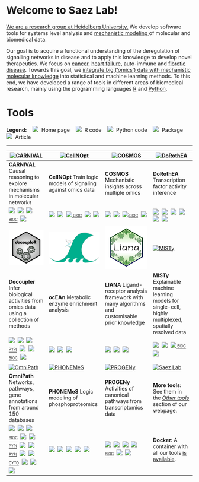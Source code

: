 # Welcome to Saez Lab!

[We are a research group at Heidelberg University.](https://www.saezlab.org)
We develop software tools for systems level analysis and [mechanistic modeling
](https://saezlab.org/project/deriving-mechanistic-signatures-from-omics-data/)
of molecular and biomedical data.

Our goal is to acquire a functional understanding of the deregulation of
signalling networks in disease and to apply this knowledge to develop novel
therapeutics. We focus on [cancer](
http://saezlab.org/project/multiscale-pharmacogenomic-analysis-in-cancer),
[heart failure](
https://saezlab.org/project/comorbidities-in-heart-failure-a-network-approach/),
auto-immune and [fibrotic disease](
https://saezlab.org/project/unveiling-the-molecular-mechanisms-driving-kidney-and-liver-fibrosis/).
Towards this goal, we [integrate big (‘omics’) data with mechanistic molecular
knowledge](
https://saezlab.org/project/deriving-mechanistic-signatures-from-omics-data/)
into statistical and machine learning methods. To this end, we have developed a
range of tools in different areas of biomedical research, mainly using the
programming languages [R](
https://github.com/orgs/saezlab/repositories?language=r&type=all) and [Python](
https://github.com/orgs/saezlab/repositories?language=python&type=all).

# Tools

**Legend:**&nbsp;&nbsp;&nbsp;
<img src="https://raw.githubusercontent.com/saezlab/.github/main/profile/icons/home.svg" height="16">
&nbsp;Home page&nbsp;&nbsp;&nbsp;
<img src="https://raw.githubusercontent.com/saezlab/.github/main/profile/icons/r.svg" height="16">
&nbsp;R code&nbsp;&nbsp;&nbsp;
<img src="https://raw.githubusercontent.com/saezlab/.github/main/profile/icons/python.svg" height="16">
&nbsp;Python code&nbsp;&nbsp;&nbsp;
<img src="https://raw.githubusercontent.com/saezlab/.github/main/profile/icons/package.svg" height="16">
&nbsp;Package&nbsp;&nbsp;&nbsp;
<img src="https://raw.githubusercontent.com/saezlab/.github/main/profile/icons/article.svg" height="16">
&nbsp;Article

***


| [<img alt="CARNIVAL" src="https://raw.githubusercontent.com/saezlab/.github/main/profile/logos/carnival.png" width="200"/>](https://saezlab.github.io/CARNIVAL) | [<img alt="CellNOpt" src="https://raw.githubusercontent.com/saezlab/.github/main/profile/logos/cellnopt.png" width="200"/>](https://saezlab.github.io/CellNOptR/) | [<img alt="COSMOS" src="https://raw.githubusercontent.com/saezlab/.github/main/profile/logos/cosmos.png" width="200"/>](https://saezlab.github.io/cosmosR/) | [<img alt="DoRothEA" src="https://raw.githubusercontent.com/saezlab/.github/main/profile/logos/dorothea.png" width="200"/>](https://saezlab.github.io/DoRothEA) |
| --- | --- | --- | --- |
| **CARNIVAL** Causal reasoning to explore mechanisms in molecular networks | **CellNOpt** Train logic models of signaling against omics data | **COSMOS** Mechanistic insights across multiple omics | **DoRothEA** Transcription factor activity inference |
| [<img src="https://raw.githubusercontent.com/saezlab/.github/main/profile/icons/home.svg" height="16">](https://saezlab.github.io/CARNIVAL)&nbsp;&nbsp;[<img src="https://raw.githubusercontent.com/saezlab/.github/main/profile/icons/r.svg" height="16">](https://github.com/saezlab/CARNIVAL)&nbsp;&nbsp;[<img src="https://raw.githubusercontent.com/saezlab/.github/main/profile/icons/package.svg" height="16"><sub><sup> BIOC</sup></sub>](https://bioconductor.org/packages/release/bioc/html/CARNIVAL.html)&nbsp;&nbsp;[<img src="https://raw.githubusercontent.com/saezlab/.github/main/profile/icons/article.svg" height="16">](https://europepmc.org/abstract/MED/31728204) | [<img src="https://raw.githubusercontent.com/saezlab/.github/main/profile/icons/home.svg" height="16">](https://saezlab.github.io/CellNOptR/)&nbsp;&nbsp;[<img src="https://raw.githubusercontent.com/saezlab/.github/main/profile/icons/r.svg" height="16">](https://github.com/saezlab/cellnopt)&nbsp;&nbsp;[<img src="https://raw.githubusercontent.com/saezlab/.github/main/profile/icons/package.svg" height="16"><sub><sup> BIOC</sup></sub>](https://bioconductor.org/packages/release/bioc/html/CellNOptR.html)&nbsp;&nbsp;[<img src="https://raw.githubusercontent.com/saezlab/.github/main/profile/icons/python.svg" height="16">](https://github.com/cellnopt/cellnopt)&nbsp;&nbsp;[<img src="https://raw.githubusercontent.com/saezlab/.github/main/profile/icons/article.svg" height="16">](https://academic.oup.com/bioinformatics/advance-article/doi/10.1093/bioinformatics/btaa561/5855133) | [<img src="https://raw.githubusercontent.com/saezlab/.github/main/profile/icons/home.svg" height="16">](https://saezlab.github.io/cosmosR/)&nbsp;&nbsp;[<img src="https://raw.githubusercontent.com/saezlab/.github/main/profile/icons/r.svg" height="16">](https://github.com/saezlab/COSMOS/)&nbsp;&nbsp;[<img src="https://raw.githubusercontent.com/saezlab/.github/main/profile/icons/package.svg" height="16"><sub><sup> BIOC</sup></sub>](https://bioconductor.org/packages/release/bioc/html/cosmosR.html)&nbsp;&nbsp;[<img src="https://raw.githubusercontent.com/saezlab/.github/main/profile/icons/article.svg" height="16">](https://europepmc.org/abstract/MED/33502086) | [<img src="https://raw.githubusercontent.com/saezlab/.github/main/profile/icons/home.svg" height="16">](https://saezlab.github.io/DoRothEA)&nbsp;&nbsp;[<img src="https://raw.githubusercontent.com/saezlab/.github/main/profile/icons/r.svg" height="16">](https://github.com/saezlab/dorothea)&nbsp;&nbsp;[<img src="https://raw.githubusercontent.com/saezlab/.github/main/profile/icons/python.svg" height="16">](https://github.com/saezlab/decoupler-py)&nbsp;&nbsp;[<img src="https://raw.githubusercontent.com/saezlab/.github/main/profile/icons/article.svg" height="16">](https://europepmc.org/abstract/MED/31340985)&nbsp;&nbsp;[<img src="https://raw.githubusercontent.com/saezlab/.github/main/profile/icons/article.svg" height="16">](https://europepmc.org/abstract/MED/29229604)&nbsp;&nbsp;[<img src="https://raw.githubusercontent.com/saezlab/.github/main/profile/icons/article.svg" height="16">](https://europepmc.org/abstract/MED/31525460) |
| [<img alt="Decoupler" src="https://raw.githubusercontent.com/saezlab/.github/main/profile/logos/decoupler.png" width="200"/>](https://decoupler-py.readthedocs.io/en/latest/index.html) | [<img alt="ocEAn" src="https://raw.githubusercontent.com/saezlab/.github/main/profile/logos/ocean.png" width="200"/>](https://saezlab.github.io/ocean/) | [<img alt="LIANA" src="https://raw.githubusercontent.com/saezlab/.github/main/profile/logos/liana.png" width="200"/>](https://saezlab.github.io/liana/) | [<img alt="MISTy" src="https://raw.githubusercontent.com/saezlab/.github/main/profile/logos/misty.png" width="200"/>](https://saezlab.github.io/mistyR/) |
|  **Decoupler** Infer biological activities from omics data using a collection of methods | **ocEAn** Metabolic enzyme enrichment analysis | **LIANA** Ligand-receptor analysis framework with many algorithms and customisable prior knowledge | **MISTy** Explainable machine learning models for single-cell, highly multiplexed, spatially resolved data |
| [<img src="https://raw.githubusercontent.com/saezlab/.github/main/profile/icons/home.svg" height="16">](https://decoupler-py.readthedocs.io/en/latest/index.html)&nbsp;&nbsp;[<img src="https://raw.githubusercontent.com/saezlab/.github/main/profile/icons/python.svg" height="16">](https://github.com/saezlab/decoupler-py)&nbsp;&nbsp;[<img src="https://raw.githubusercontent.com/saezlab/.github/main/profile/icons/package.svg" height="16"><sub><sup> PYPI</sup></sub>](https://pypi.org/project/decoupler/)&nbsp;&nbsp;[<img src="https://raw.githubusercontent.com/saezlab/.github/main/profile/icons/r.svg" height="16">](https://github.com/saezlab/decoupleR)&nbsp;&nbsp;[<img src="https://raw.githubusercontent.com/saezlab/.github/main/profile/icons/package.svg" height="16"><sub><sup> BIOC</sup></sub>](https://bioconductor.org/packages/release/bioc/html/decoupleR.html)&nbsp;&nbsp;[<img src="https://raw.githubusercontent.com/saezlab/.github/main/profile/icons/article.svg" height="16">](https://academic.oup.com/bioinformaticsadvances/article/2/1/vbac016/6544613?login=false) | [<img src="https://raw.githubusercontent.com/saezlab/.github/main/profile/icons/home.svg" height="16">](https://saezlab.github.io/ocean/)&nbsp;&nbsp;[<img src="https://raw.githubusercontent.com/saezlab/.github/main/profile/icons/r.svg" height="16">](https://github.com/saezlab/ocean)&nbsp;&nbsp;[<img src="https://raw.githubusercontent.com/saezlab/.github/main/profile/icons/article.svg" height="16">](http://europepmc.org/article/MED/36539415) | [<img src="https://raw.githubusercontent.com/saezlab/.github/main/profile/icons/home.svg" height="16">](https://saezlab.github.io/liana/)&nbsp;&nbsp;[<img src="https://raw.githubusercontent.com/saezlab/.github/main/profile/icons/r.svg" height="16">](https://github.com/saezlab/liana)&nbsp;&nbsp;[<img src="https://raw.githubusercontent.com/saezlab/.github/main/profile/icons/article.svg" height="16">](https://www.nature.com/articles/s41467-022-30755-0) | [<img src="https://raw.githubusercontent.com/saezlab/.github/main/profile/icons/home.svg" height="16">](https://saezlab.github.io/mistyR/)&nbsp;&nbsp;[<img src="https://raw.githubusercontent.com/saezlab/.github/main/profile/icons/r.svg" height="16">](https://github.com/saezlab/mistyR/)&nbsp;&nbsp;[<img src="https://raw.githubusercontent.com/saezlab/.github/main/profile/icons/package.svg" height="16"><sub><sup> BIOC</sup></sub>](https://bioconductor.org/packages/release/bioc/html/mistyR.html)&nbsp;&nbsp;[<img src="https://raw.githubusercontent.com/saezlab/.github/main/profile/icons/article.svg" height="16">](https://doi.org/10.1186/s13059-022-02663-5) |
| [<img alt="OmniPath" src="https://raw.githubusercontent.com/saezlab/.github/main/profile/logos/omnipath.png" width="200"/>](https://omnipathdb.org/) | [<img alt="PHONEMeS" src="https://raw.githubusercontent.com/saezlab/.github/main/profile/logos/phonemes.png" width="200"/>](https://saezlab.github.io/PHONEMeS/) | [<img alt="PROGENy" src="https://raw.githubusercontent.com/saezlab/.github/main/profile/logos/progeny.png" width="200"/>](https://saezlab.github.io/progeny/) | [<img alt="Saez Lab" src="https://raw.githubusercontent.com/saezlab/.github/main/profile/logos/saezlab.png" width="200"/>](https://saezlab.org/) |
| **OmniPath** Networks, pathways, gene annotations from around 150 databases | **PHONEMeS** Logic modeling of phosphoproteomics | **PROGENy** Activities of canonical pathways from transcriptomics data | **More tools:** See them in the [*Other tools*](https://saezlab.org/#tools) section of our webpage. |
| [<img src="https://raw.githubusercontent.com/saezlab/.github/main/profile/icons/home.svg" height="16">](https://omnipathdb.org/)&nbsp;&nbsp;[<img src="https://raw.githubusercontent.com/saezlab/.github/main/profile/icons/r.svg" height="16">](https://github.com/saezlab/OmniapathR)&nbsp;&nbsp;[<img src="https://raw.githubusercontent.com/saezlab/.github/main/profile/icons/package.svg" height="16"><sub><sup> BIOC</sup></sub>](https://bioconductor.org/packages/release/bioc/html/OmnipathR.html)&nbsp;&nbsp;[<img src="https://raw.githubusercontent.com/saezlab/.github/main/profile/icons/python.svg" height="16">](https://github.com/saezlab/omnipath)&nbsp;&nbsp;[<img src="https://raw.githubusercontent.com/saezlab/.github/main/profile/icons/package.svg" height="16"><sub><sup> PYPI</sup></sub>](https://pypi.org/project/omnipath/)&nbsp;&nbsp;[<img src="https://raw.githubusercontent.com/saezlab/.github/main/profile/icons/python.svg" height="16">](https://github.com/saezlab/pypath)&nbsp;&nbsp;[<img src="https://raw.githubusercontent.com/saezlab/.github/main/profile/icons/package.svg" height="16"><sub><sup> PYPI</sup></sub>](https://pypi.org/project/pypath-omnipath/)&nbsp;&nbsp;[<img src="https://raw.githubusercontent.com/saezlab/.github/main/profile/icons/cytoscape.svg" height="16">](https://github.com/saezlab/Omnipath_Cytoscape)&nbsp;&nbsp;[<img src="https://raw.githubusercontent.com/saezlab/.github/main/profile/icons/package.svg" height="16"><sub><sup> CYTO</sup></sub>](https://apps.cytoscape.org/apps/omnipath)&nbsp;&nbsp;[<img src="https://raw.githubusercontent.com/saezlab/.github/main/profile/icons/article.svg" height="16">](https://www.embopress.org/doi/epdf/10.15252/msb.20209923)&nbsp;&nbsp;[<img src="https://raw.githubusercontent.com/saezlab/.github/main/profile/icons/article.svg" height="16">](https://rdcu.be/m53B)&nbsp;&nbsp;[<img src="https://raw.githubusercontent.com/saezlab/.github/main/profile/icons/article.svg" height="16">](https://www.ncbi.nlm.nih.gov/pubmed/31886476) | [<img src="https://raw.githubusercontent.com/saezlab/.github/main/profile/icons/home.svg" height="16">](https://saezlab.github.io/PHONEMeS/)&nbsp;&nbsp;[<img src="https://raw.githubusercontent.com/saezlab/.github/main/profile/icons/r.svg" height="16">](https://github.com/saezlab/PHONEMeS)&nbsp;&nbsp;[<img src="https://raw.githubusercontent.com/saezlab/.github/main/profile/icons/r.svg" height="16">](https://github.com/saezlab/PHONEMeS-ILP)&nbsp;&nbsp;[<img src="https://raw.githubusercontent.com/saezlab/.github/main/profile/icons/article.svg" height="16">](https://pubs.acs.org/doi/10.1021/acs.jproteome.0c00958)&nbsp;&nbsp;[<img src="https://raw.githubusercontent.com/saezlab/.github/main/profile/icons/article.svg" height="16">](https://europepmc.org/abstract/MED/26354681) | [<img src="https://raw.githubusercontent.com/saezlab/.github/main/profile/icons/home.svg" height="16">](https://saezlab.github.io/progeny/)&nbsp;&nbsp;[<img src="https://raw.githubusercontent.com/saezlab/.github/main/profile/icons/r.svg" height="16">](https://github.com/saezlab/progeny)&nbsp;&nbsp;[<img src="https://raw.githubusercontent.com/saezlab/.github/main/profile/icons/python.svg" height="16">](https://github.com/saezlab/decoupler-py)&nbsp;&nbsp;[<img src="https://raw.githubusercontent.com/saezlab/.github/main/profile/icons/package.svg" height="16"><sub><sup> BIOC</sup></sub>](https://bioconductor.org/packages/release/bioc/html/progeny.html)&nbsp;&nbsp;[<img src="https://raw.githubusercontent.com/saezlab/.github/main/profile/icons/article.svg" height="16">](https://europepmc.org/abstract/MED/29295995)&nbsp;&nbsp;[<img src="https://raw.githubusercontent.com/saezlab/.github/main/profile/icons/article.svg" height="16">](https://europepmc.org/abstract/MED/31525460) | **Docker:** A container with all our tools [is available](https://github.com/saezlab/saezverse). |
